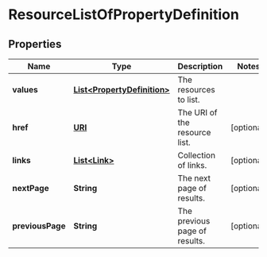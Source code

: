 

# ResourceListOfPropertyDefinition

## Properties

Name | Type | Description | Notes
------------ | ------------- | ------------- | -------------
**values** | [**List&lt;PropertyDefinition&gt;**](PropertyDefinition.md) | The resources to list. | 
**href** | [**URI**](URI.md) | The URI of the resource list. |  [optional]
**links** | [**List&lt;Link&gt;**](Link.md) | Collection of links. |  [optional]
**nextPage** | **String** | The next page of results. |  [optional]
**previousPage** | **String** | The previous page of results. |  [optional]




